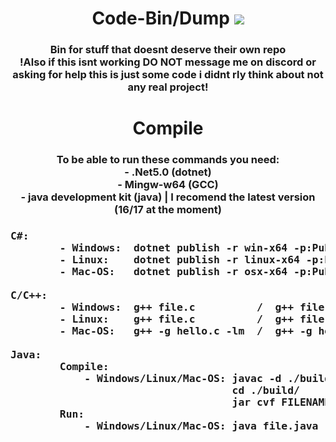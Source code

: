 <div align="center">
  <h1>Code-Bin/Dump</h>
  <img src="https://komarev.com/ghpvc/?username=1890&label=views&style=flat-square"><br>
  <h3>Bin for stuff that doesnt deserve their own repo<br>
  !Also if this isnt working DO NOT message me on discord or asking for help this is just some code i didnt rly think about not any real project!
</div>
    
<div> <!-- align="center" -->
  <h1 align="center">Compile</h>
  <h3 align="center">To be able to run these commands you need:
                          <br>- .Net5.0 (dotnet)
                          <br>- Mingw-w64 (GCC)
                          <br>- java development kit (java)  |  I  recomend the latest version (16/17 at the moment)
  <h3><pre>C#:
        - Windows:  dotnet publish -r win-x64 -p:PublishSingleFile=true --self-contained false
        - Linux:    dotnet publish -r linux-x64 -p:PublishSingleFile=true --self-contained false
        - Mac-OS:   dotnet publish -r osx-x64 -p:PublishSingleFile=true --self-contained false
  <br>C/C++:
        - Windows:  g++ file.c          /  g++ file.cpp            --   gcc file.c / gcc file.cpp
        - Linux:    g++ file.c          /  g++ file.cpp            --   gcc file.c / gcc file.cpp
        - Mac-OS:   g++ -g hello.c -lm  /  g++ -g hello.cpp -lm    --   gcc -g hello.c -lm / gcc -g hello.cpp -lm
  <br>Java:
        Compile:
            - Windows/Linux/Mac-OS: javac -d ./build file.java
                                    cd ./build/
                                    jar cvf FILENAME.jar *
        Run:  
            - Windows/Linux/Mac-OS: java file.java
  </pre>
